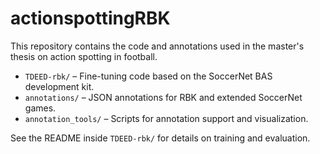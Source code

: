 # actionspottingRBK
This repository contains the code and annotations used in the master's thesis on action spotting in football.

- `TDEED-rbk/` – Fine-tuning code based on the SoccerNet BAS development kit.
- `annotations/` – JSON annotations for RBK and extended SoccerNet games.
- `annotation_tools/` – Scripts for annotation support and visualization.

See the README inside `TDEED-rbk/` for details on training and evaluation.